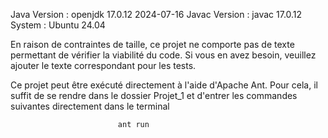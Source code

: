 Java Version    :   openjdk 17.0.12 2024-07-16
Javac Version   :   javac 17.0.12
System          :   Ubuntu 24.04

En raison de contraintes de taille, 
ce projet ne comporte pas de texte permettant de vérifier la viabilité du code. 
Si vous en avez besoin, veuillez ajouter le texte correspondant pour les tests.

Ce projet peut être exécuté directement à l'aide d'Apache Ant. 
Pour cela, il suffit de se rendre dans le dossier Projet_1 et 
d'entrer les commandes suivantes directement dans le terminal
    
                            ant run
                            
